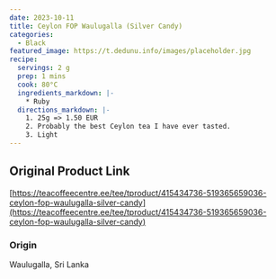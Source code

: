 ```yaml
---
date: 2023-10-11
title: Ceylon FOP Waulugalla (Silver Candy)
categories:
  - Black
featured_image: https://t.dedunu.info/images/placeholder.jpg
recipe:
  servings: 2 g
  prep: 1 mins
  cook: 80°C
  ingredients_markdown: |-
    * Ruby
  directions_markdown: |-
    1. 25g => 1.50 EUR
    2. Probably the best Ceylon tea I have ever tasted.
    3. Light
---
```


## Original Product Link

[https://teacoffeecentre.ee/tee/tproduct/415434736-519365659036-ceylon-fop-waulugalla-silver-candy](https://teacoffeecentre.ee/tee/tproduct/415434736-519365659036-ceylon-fop-waulugalla-silver-candy)

### Origin

Waulugalla, Sri Lanka
